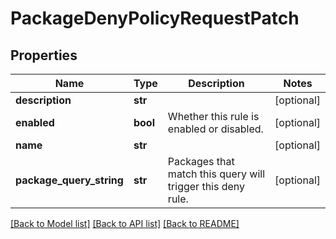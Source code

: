 # PackageDenyPolicyRequestPatch

## Properties
Name | Type | Description | Notes
------------ | ------------- | ------------- | -------------
**description** | **str** |  | [optional] 
**enabled** | **bool** | Whether this rule is enabled or disabled. | [optional] 
**name** | **str** |  | [optional] 
**package_query_string** | **str** | Packages that match this query will trigger this deny rule. | [optional] 

[[Back to Model list]](../README.md#documentation-for-models) [[Back to API list]](../README.md#documentation-for-api-endpoints) [[Back to README]](../README.md)


